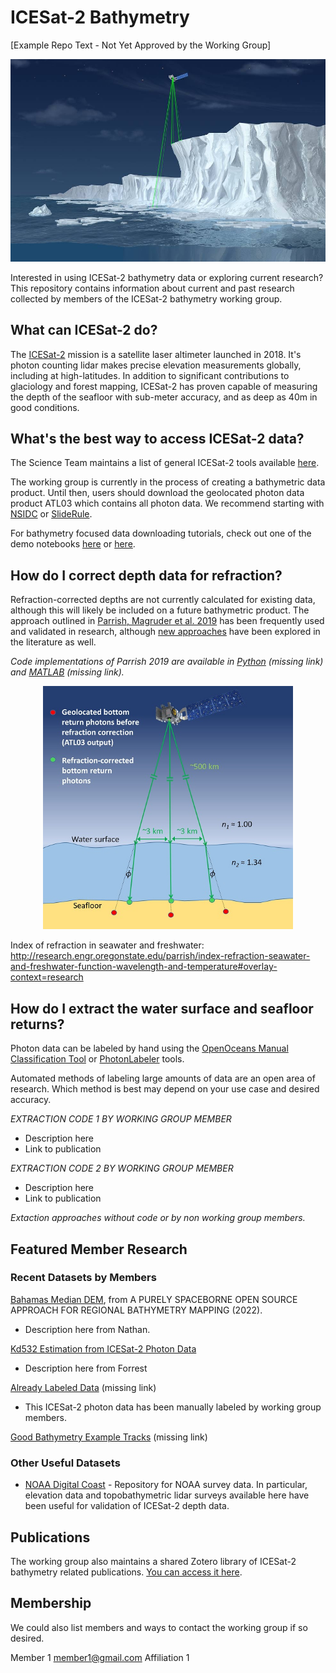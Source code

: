 # ICESat-2 Bathymetry

[Example Repo Text - Not Yet Approved by the Working Group]

<p align="center">
  <img src="images/bannerhorizontal2k.jpg" alt="drawing" width="800"/>
</p>
Interested in using ICESat-2 bathymetry data or exploring current research? This repository contains information about current and past research collected by members of the ICESat-2 bathymetry working group. 

## What can ICESat-2 do?
The [ICESat-2](https://icesat-2.gsfc.nasa.gov) mission is a satellite laser altimeter launched in 2018. It's photon counting lidar makes precise elevation measurements globally, including at high-latitudes. In addition to significant contributions to glaciology and forest mapping, ICESat-2 has proven capable of measuring the depth of the seafloor with sub-meter accuracy, and as deep as 40m in good conditions.

## What's the best way to access ICESat-2 data?
The Science Team maintains a list of general ICESat-2 tools available [here](https://nsidc.org/data/user-resources/help-center/icesat-2-tools-and-services).

The working group is currently in the process of creating a bathymetric data product. Until then, users should download the geolocated photon data product ATL03 which contains all photon data. We recommend starting with [NSIDC](https://nsidc.org/data/atl03/versions/5) or [SlideRule](http://icesat2sliderule.org).

For bathymetry focused data downloading tutorials, check out one of the demo notebooks [here](https://github.com/jonm3D/OpenOceans/blob/pkg/is2data/demos/Demo_SlideRule_Interactive_Query.ipynb) or [here](https://github.com/nmt28/C-SHELPh/tree/main/4.Tutorial).

## How do I correct depth data for refraction?

Refraction-corrected depths are not currently calculated for existing data, although this will likely be included on a future bathymetric product. The approach outlined in [Parrish, Magruder et al. 2019](https://www.mdpi.com/494326) has been frequently used and validated in research, although [new approaches](https://opg.optica.org/oe/fulltext.cfm?uri=oe-29-2-2411&id=446584) have been explored in the literature as well.

_Code implementations of Parrish 2019 are available in [Python]() (missing link) and [MATLAB]() (missing link)._

<p align="center">
  <img src="images/remotesensing-11-01634-ag.png" alt="drawing" width="400"/>
</p>

Index of refraction in seawater and freshwater: http://research.engr.oregonstate.edu/parrish/index-refraction-seawater-and-freshwater-function-wavelength-and-temperature#overlay-context=research


## How do I extract the water surface and seafloor returns?
Photon data can be labeled by hand using the [OpenOceans Manual Classification Tool](https://github.com/jonm3D/OpenOceans) or [PhotonLabeler](https://github.com/Oht0nger/PhoLabeler) tools.

Automated methods of labeling large amounts of data are an open area of research. Which method is best may depend on your use case and desired accuracy.

_EXTRACTION CODE 1 BY WORKING GROUP MEMBER_
- Description here
- Link to publication

_EXTRACTION CODE 2 BY WORKING GROUP MEMBER_
- Description here
- Link to publication

_Extaction approaches without code or by non working group members._

## Featured Member Research
### Recent Datasets by Members
[Bahamas Median DEM](https://ieee-dataport.org/documents/purely-spaceborne-open-source-approach-regional-bathymetry-mapping-bahamas-median-dem), from A PURELY SPACEBORNE OPEN SOURCE APPROACH FOR REGIONAL BATHYMETRY MAPPING (2022).
- Description here from Nathan.

[Kd532 Estimation from ICESat-2 Photon Data](https://github.com/fpcorcoran/ATLAS_Kd532)
- Description here from Forrest

[Already Labeled Data]() (missing link) 
- This ICESat-2 photon data has been manually labeled by working group members.

[Good Bathymetry Example Tracks]() (missing link)

### Other Useful Datasets
- [NOAA Digital Coast](https://coast.noaa.gov/dataviewer/#/) - Repository for NOAA survey data. In particular, elevation data and topobathymetric lidar surveys available here have been useful for validation of ICESat-2 depth data.

## Publications
The working group also maintains a shared Zotero library of ICESat-2 bathymetry related publications. [You can access it here](https://www.zotero.org/groups/4376978/icesat2_bathy).

## Membership
We could also list members and ways to contact the working group if so desired.

Member 1
member1@gmail.com
Affiliation 1
